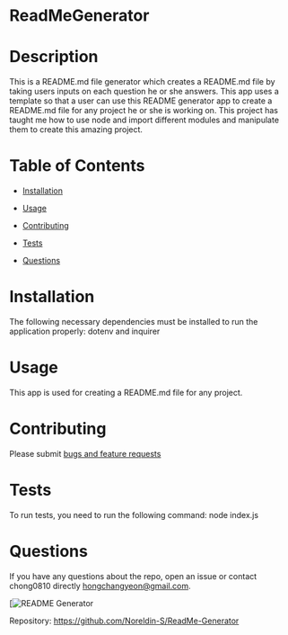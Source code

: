 # ReadMeGenerator

# Description

This is a README.md file generator which creates a README.md file by taking users inputs on each question he or she answers. This app uses a template so that a user can use this README generator app to create a README.md file for any project he or she is working on. This project has taught me how to use node and import different modules and manipulate them to create this amazing project.

# Table of Contents 

* [Installation](#installation)

* [Usage](#usage)

* [Contributing](#contributing)

* [Tests](#tests)

* [Questions](#questions)

# Installation

The following necessary dependencies must be installed to run the application properly: dotenv and inquirer

# Usage

This app is used for creating a README.md file for any project.


# Contributing

Please submit [bugs and feature requests]()

# Tests

To run tests, you need to run the following command: node index.js

# Questions

If you have any questions about the repo, open an issue or contact chong0810 directly hongchangyeon@gmail.com.

[![README Generator](https://drive.google.com/file/d/1Azc-DlXvzSmBEr1mQ1Jnh8QqoTVBlzi6/view "README Generator")


Repository:
https://github.com/Noreldin-S/ReadMe-Generator
